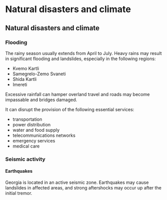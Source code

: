 # Natural disasters and climate

## Natural disasters and climate

### Flooding

The rainy season usually extends from April to July. Heavy rains may result in significant flooding and landslides, especially in the following regions:

* Kvemo Kartli
* Samegrelo-Zemo Svaneti
* Shida Kartli
* Imereti

Excessive rainfall can hamper overland travel and roads may become impassable and bridges damaged.

It can disrupt the provision of the following essential services:

* transportation
* power distribution
* water and food supply
* telecommunications networks
* emergency services
* medical care

### Seismic activity

#### Earthquakes

Georgia is located in an active seismic zone. Earthquakes may cause landslides in affected areas, and strong aftershocks may occur up after the initial tremor.